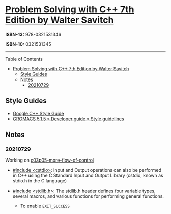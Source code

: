 # [Problem Solving with C++ 7th Edition by Walter Savitch](https://linkencore.iii.com/iii/encore/record/C__Rb29131224?lang=eng)

**ISBN-13:** 978-0321531346

**ISBN-10:** 0321531345

---

Table of Contents

- [Problem Solving with C++ 7th Edition by Walter Savitch](#problem-solving-with-c-7th-edition-by-walter-savitch)
  - [Style Guides](#style-guides)
  - [Notes](#notes)
    - [20210729](#20210729)

## Style Guides

- [Google C++ Style Guide](https://google.github.io/styleguide/cppguide.html)
- [GROMACS 5.1.5 » Developer guide » Style guidelines](https://manual.gromacs.org/documentation/5.1-current/dev-manual/naming.html#common-guidelines-for-c-and-c-code)

## Notes

### 20210729

Working on [c03p05-more-flow-of-control](c03p05-more-flow-of-control/README.MD)

- [#include \<cstdio\>](https://www.cplusplus.com/reference/cstdio/): Input and Output operations can also be performed in C++ using the C Standard Input and Output Library (cstdio, known as stdio.h in the C language)

- [#include <stdlib.h>](https://www.tutorialspoint.com/c_standard_library/stdlib_h.htm): The stdlib.h header defines four variable types, several macros, and various functions for performing general functions.
  - To enable `EXIT_SUCCESS`
